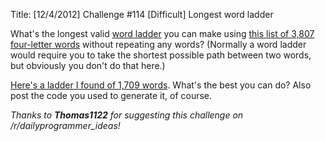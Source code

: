 Title: [12/4/2012] Challenge #114 [Difficult] Longest word ladder

What's the longest valid [word ladder](http://www.reddit.com/r/dailyprogrammer/comments/149kec/1242012_challenge_114_easy_word_ladder_steps/) you can make using [this list of 3,807 four-letter words](http://pastebin.com/zY4Xt7iB) without repeating any words? (Normally a word ladder would require you to take the shortest possible path between two words, but obviously you don't do that here.)

[Here's a ladder I found of 1,709 words](http://pastebin.com/DgeX0CTC). What's the best you can do? Also post the code you used to generate it, of course.

_Thanks to **Thomas1122** for suggesting this challenge on /r/dailyprogrammer_ideas!_